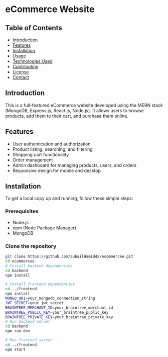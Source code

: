 # eCommerce Website

## Table of Contents
- [Introduction](#introduction)
- [Features](#features)
- [Installation](#installation)
- [Usage](#usage)
- [Technologies Used](#technologies-used)
- [Contributing](#contributing)
- [License](#license)
- [Contact](#contact)

## Introduction
This is a full-featured eCommerce website developed using the MERN stack (MongoDB, Express.js, React.js, Node.js). It allows users to browse products, add them to their cart, and purchase them online.

## Features
- User authentication and authorization
- Product listing, searching, and filtering
- Shopping cart functionality
- Order management
- Admin dashboard for managing products, users, and orders
- Responsive design for mobile and desktop

## Installation
To get a local copy up and running, follow these simple steps:

### Prerequisites
- Node.js
- npm (Node Package Manager)
- MongoDB

### Clone the repository
```bash
git clone https://github.com/SuhailHamid42/ecommercee.git
cd ecommercee
# Install backend dependencies
cd backend
npm install

# Install frontend dependencies
cd ../frontend
npm install
MONGO_URI=your_mongodb_connection_string
JWT_SECRET=your_jwt_secret
BRAINTREE_MERCHANT_ID=your_braintree_merchant_id
BRAINTREE_PUBLIC_KEY=your_braintree_public_key
BRAINTREE_PRIVATE_KEY=your_braintree_private_key
# Run backend server
cd backend
npm run dev

# Run frontend server
cd ../frontend
npm start
